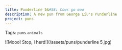 ```yaml
---
title: Punderline 5&#58; Cows go moo
description: A new pun from George Liu's Punderline
project: puns
---
```

Tags: `puns` `animals` 

![Mooo! Stop, I herd!](/assets/puns/punderline 5.jpg)
